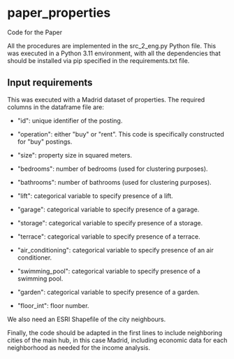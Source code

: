 # paper_properties
Code for the Paper

All the procedures are implemented in the src_2_eng.py Python file. This was executed in a Python 3.11 environment, with all the dependencies that should be installed via pip specified in the requirements.txt file.

## Input requirements

This was executed with a Madrid dataset of properties. The required columns in the dataframe file are:

- "id": unique identifier of the posting.

- "operation": either "buy" or "rent". This code is specifically constructed for "buy" postings.

- "size": property size in squared meters.

- "bedrooms": number of bedrooms (used for clustering purposes).

- "bathrooms": number of bathrooms (used for clustering purposes).

- "lift": categorical variable to specify presence of a lift.

- "garage": categorical variable to specify presence of a garage.

- "storage": categorical variable to specify presence of a storage.

- "terrace": categorical variable to specify presence of a terrace.

- "air_conditioning": categorical variable to specify presence of an air conditioner.

- "swimming_pool": categorical variable to specify presence of a swimming pool.

- "garden": categorical variable to specify presence of a garden.

- "floor_int": floor number.


We also need an ESRI Shapefile of the city neighbours.

Finally, the code should be adapted in the first lines to include neighboring cities of the main hub, in this case Madrid, including economic data for each neighborhood as needed for the income analysis.





